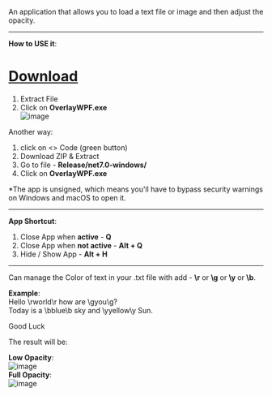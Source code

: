An application that allows you to load a text file or image and then adjust the opacity.
__________________________________________________________________________________________________

**How to USE it**:

# [Download](https://download-directory.github.io/?url=https%3A%2F%2Fgithub.com%2Fmhrubes%2FOverlay%2Ftree%2Fmaster%2FRelease%2Fnet7.0-windows)
1. Extract File
2. Click on **OverlayWPF.exe** <br />
![image](https://github.com/mhrubes/Overlay/assets/54173124/635432c6-2cda-430a-a6c7-b9bf01e15d85)

<!--# [Download](https://download-directory.github.io/?url=https%3A%2F%2Fgithub.com%2Fmhrubes%2FOverlay%2Ftree%2Fmaster%2Fdownload).

When something went wrong there is another way to download: <br />
1. click on <> Code (green button)
2. Download ZIP & Extract
3. Go to folder - **Overlay-master/download**
4. Click on **setup.exe**
you can save folder **download** where you want in your pc.-->

Another way: <br />
1. click on <> Code (green button)
2. Download ZIP & Extract
3. Go to file - **Release/net7.0-windows/**
4. Click on **OverlayWPF.exe**

*The app is unsigned, which means you'll have to bypass security warnings on Windows and macOS to open it.
__________________________________________________________________________________________________
**App Shortcut**:
1. Close App when **active** - **Q**
2. Close App when **not active** - **Alt + Q**
3. Hide / Show App - **Alt + H**
__________________________________________________________________________________________________

Can manage the Color of text in your .txt file with add - **\r** or **\g** or **\y** or **\b**.

**Example**: <br />
Hello \rworld\r how are \gyou\g? <br />
Today is a \bblue\b sky and \yyellow\y Sun. 

  Good Luck

The result will be: <br />

**Low Opacity**: <br />
![image](https://github.com/mhrubes/Overlay/assets/54173124/ad29266f-1241-4946-ac67-3985497e7e85)
<br />
**Full Opacity**: <br />
![image](https://github.com/mhrubes/Overlay/assets/54173124/2e10dc50-c87b-44f0-bd8d-79f013cdb80d)
